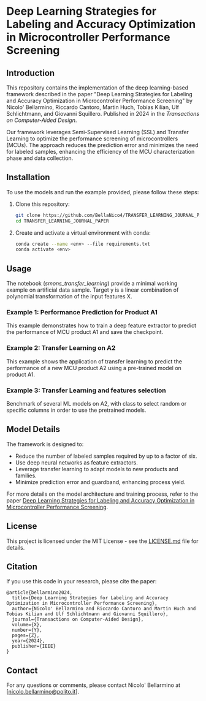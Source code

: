 # Deep Learning Strategies for Labeling and Accuracy Optimization in Microcontroller Performance Screening

## Introduction

This repository contains the implementation of the deep learning-based framework described in the paper "Deep Learning Strategies for Labeling and Accuracy Optimization in Microcontroller Performance Screening" by Nicolo' Bellarmino, Riccardo Cantoro, Martin Huch, Tobias Kilian, Ulf Schlichtmann, and Giovanni Squillero. Published in 2024 in the *Transactions on Computer-Aided Design*. 

Our framework leverages Semi-Supervised Learning (SSL) and Transfer Learning to optimize the performance screening of microcontrollers (MCUs). The approach reduces the prediction error and minimizes the need for labeled samples, enhancing the efficiency of the MCU characterization phase and data collection.

## Installation

To use the models and run the example provided, please follow these steps:

1. Clone this repository:
    ```sh
    git clone https://github.com/BellaNico4/TRANSFER_LEARNING_JOURNAL_PAPER
    cd TRANSFER_LEARNING_JOURNAL_PAPER
    ```

2. Create and activate a virtual environment with conda:
    ```sh
    conda create --name <env> --file requirements.txt
    conda activate <env>
    ```

## Usage

The notebook (*smons_transfer_learning*) provide a minimal working example on artificial data sample. Target y is a linear combination of polynomial transformation of the input features X.

### Example 1: Performance Prediction for Product A1

This example demonstrates how to train a deep feature extractor to predict the performance of MCU product A1 and save the checkpoint.

### Example 2: Transfer Learning on A2

This example shows the application of transfer learning to predict the performance of a new MCU product A2 using a pre-trained model on product A1.

### Example 3: Transfer Learning and features selection

Benchmark of several ML models on A2, with class to select random or specific columns in order to use the pretrained models.


## Model Details

The framework is designed to:
- Reduce the number of labeled samples required by up to a factor of six.
- Use deep neural networks as feature extractors.
- Leverage transfer learning to adapt models to new products and families.
- Minimize prediction error and guardband, enhancing process yield.

For more details on the model architecture and training process, refer to the paper [Deep Learning Strategies for Labeling and Accuracy Optimization in Microcontroller Performance Screening](https://doi.org/XXXXXX).

## License

This project is licensed under the MIT License - see the [LICENSE.md](LICENSE.md) file for details.

## Citation

If you use this code in your research, please cite the paper:

```
@article{bellarmino2024,
  title={Deep Learning Strategies for Labeling and Accuracy Optimization in Microcontroller Performance Screening},
  author={Nicolo' Bellarmino and Riccardo Cantoro and Martin Huch and Tobias Kilian and Ulf Schlichtmann and Giovanni Squillero},
  journal={Transactions on Computer-Aided Design},
  volume={X},
  number={Y},
  pages={Z},
  year={2024},
  publisher={IEEE}
}
```

## Contact

For any questions or comments, please contact Nicolo' Bellarmino at [nicolo.bellarmino@polito.it].
```